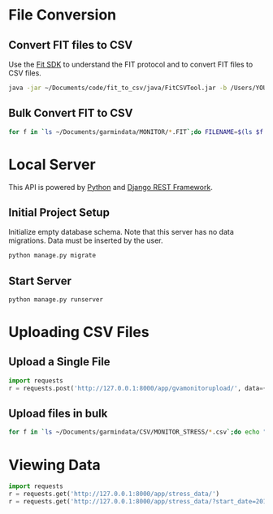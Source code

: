 
# File Conversion
## Convert FIT files to CSV
Use the [Fit SDK](https://www.thisisant.com/developer/ant/ant-fs-and-fit1/) to understand the FIT protocol and to 
convert FIT files to CSV files.
```bash
java -jar ~/Documents/code/fit_to_csv/java/FitCSVTool.jar -b /Users/YOU/Documents/garmindata/MONITOR/<filename>.FIT /Users/YOU/Documents/garmindata/CSV/MONITOR_STRESS/<filename>.csv
```

## Bulk Convert FIT to CSV
```bash
for f in `ls ~/Documents/garmindata/MONITOR/*.FIT`;do FILENAME=$(ls $f|cut -d"/" -f7|cut -d"." -f1); java -jar ~/Documents/code/fit_to_csv/java/FitCSVTool.jar -b ~/Documents/garmindata/MONITOR/${FILENAME}.FIT ~/Documents/garmindata/CSV/MONITOR_STRESS/${FILENAME}.csv;done
```
# Local Server
This API is powered by [Python](https://www.python.org/) and [Django REST Framework](https://www.django-rest-framework.org/).

## Initial Project Setup
Initialize empty database schema. Note that this server has no data migrations. Data must be inserted by the user.

```bash
python manage.py migrate
```
## Start Server
```bash
python manage.py runserver
```
# Uploading CSV Files
## Upload a Single File
```python
import requests
r = requests.post('http://127.0.0.1:8000/app/gvamonitorupload/', data={"file": "testdata/monitor_testfile.csv"})
```
## Upload files in bulk
```bash
for f in `ls ~/Documents/garmindata/CSV/MONITOR_STRESS/*.csv`;do echo "import requests; r = requests.post('http://127.0.0.1:8000/app/gvamonitorupload/', data={'file': '$f'}); print(r)"|python;done
```

# Viewing Data
```python
import requests
r = requests.get('http://127.0.0.1:8000/app/stress_data/')
r = requests.get('http://127.0.0.1:8000/app/stress_data/?start_date=2018-02-01&end_date=2018-03-01')
```

